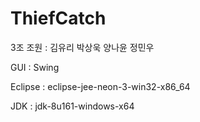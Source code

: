 # ThiefCatch

3조 조원 : 김유리 박상욱 양나윤 정민우 

GUI : Swing

Eclipse : eclipse-jee-neon-3-win32-x86_64

JDK : jdk-8u161-windows-x64
